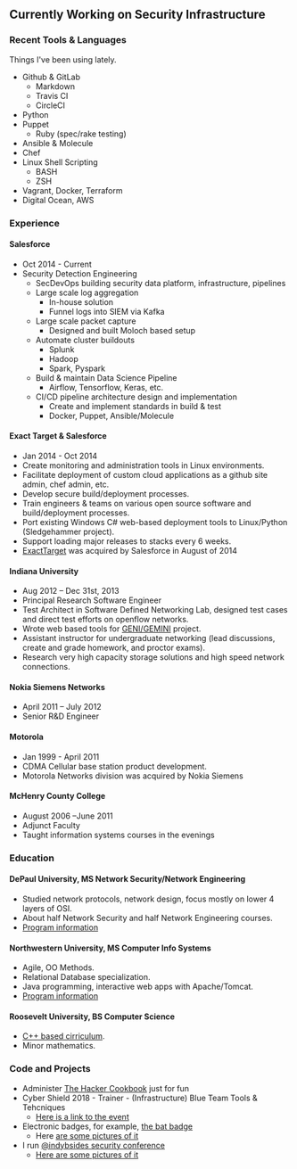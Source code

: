 ## Currently Working on Security Infrastructure

### Recent Tools & Languages

Things I've been using lately.

- Github & GitLab
  - Markdown
  - Travis CI
  - CircleCI
- Python
- Puppet
  - Ruby (spec/rake testing)
- Ansible & Molecule
- Chef
- Linux Shell Scripting
  - BASH
  - ZSH
- Vagrant, Docker, Terraform
- Digital Ocean, AWS

### Experience

#### Salesforce

- Oct 2014 - Current
- Security Detection Engineering
  - SecDevOps building security data platform, infrastructure, pipelines
  - Large scale log aggregation
    - In-house solution
    - Funnel logs into SIEM via Kafka
  - Large scale packet capture
    - Designed and built Moloch based setup
  - Automate cluster buildouts
    - Splunk
    - Hadoop
    - Spark, Pyspark
  - Build & maintain Data Science Pipeline
    - Airflow, Tensorflow, Keras, etc.
  - CI/CD pipeline architecture design and implementation
    - Create and implement standards in build & test
    - Docker, Puppet, Ansible/Molecule

#### Exact Target & Salesforce

- Jan 2014 - Oct 2014
- Create monitoring and administration tools in Linux environments.
- Facilitate deployment of custom cloud applications as a github site admin, chef admin, etc.
- Develop secure build/deployment processes.
- Train engineers & teams on various open source software and build/deployment processes.
- Port existing Windows C# web-based deployment tools to Linux/Python (Sledgehammer project).
- Support loading major releases to stacks every 6 weeks.
- [ExactTarget](https://www.marketingcloud.com/) was acquired by Salesforce in August of 2014

#### Indiana University

- Aug 2012 – Dec 31st, 2013
- Principal Research Software Engineer
- Test Architect in Software Defined Networking Lab, designed test cases and direct test efforts on openflow networks.
- Wrote web based tools for [GENI/GEMINI](http://www.geni.net/) project.
- Assistant instructor for undergraduate networking (lead discussions, create and grade homework, and proctor exams).
- Research very high capacity storage solutions and high speed network connections.

#### Nokia Siemens Networks

- April 2011 – July 2012
- Senior R&D Engineer

#### Motorola

- Jan 1999 - April 2011
- CDMA Cellular base station product development.
- Motorola Networks division was acquired by Nokia Siemens

#### McHenry County College 

- August 2006 –June 2011
- Adjunct Faculty
- Taught information systems courses in the evenings

### Education

#### DePaul University, MS Network Security/Network Engineering

- Studied network protocols, network design, focus mostly on lower 4 layers of OSI.
- About half Network Security and half Network Engineering courses.
- [Program information](http://www.cdm.depaul.edu/academics/Pages/MSinNetworkEngineeringandManagement.aspx)

#### Northwestern University, MS Computer Info Systems

- Agile, OO Methods.
- Relational Database specialization.
- Java programming, interactive web apps with Apache/Tomcat.
- [Program information](http://sps.northwestern.edu/program-areas/graduate/information-systems/)

#### Roosevelt University, BS Computer Science

- [C++ based cirriculum](https://www.roosevelt.edu/CAS/Programs/CS.aspx).
- Minor mathematics.

### Code and Projects

- Administer [The Hacker Cookbook](https://github.com/Nocsetse/1337-Noms-The-Hacker-Cookbook) just for fun
- Cyber Shield 2018 - Trainer - (Infrastructure) Blue Team Tools & Tehcniques
  - [Here is a link to the event](https://dod.defense.gov/News/Article/Article/1520257/national-guard-conducts-annual-nationwide-cybersecurity-exercise/)
- Electronic badges, for example, [the bat badge](https://github.com/DEAD10C5/bat_mini)
  - Here [are some pictures of it](https://imgur.com/gallery/bK1vn)
- I run [&#64;indybsides security conference](https://twitter.com/indybsides)
  - [Here are some pictures of it](https://imgur.com/a/w0UnE)
